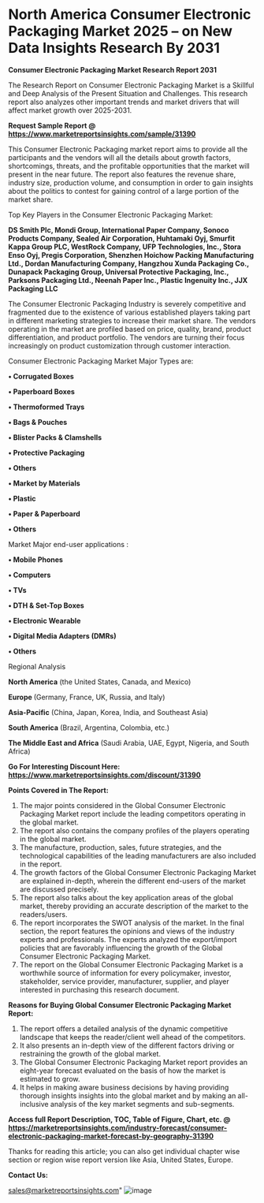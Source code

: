  # North America Consumer Electronic Packaging Market 2025 – on New Data Insights Research By 2031

<strong>Consumer Electronic Packaging Market Research Report 2031</strong>

The Research Report on Consumer Electronic Packaging Market is a Skillful and Deep Analysis of the Present Situation and Challenges. This research report also analyzes other important trends and market drivers that will affect market growth over 2025-2031.

<strong>Request Sample Report @ <a href=https://www.marketreportsinsights.com/sample/31390>https://www.marketreportsinsights.com/sample/31390</a></strong>

This Consumer Electronic Packaging market report aims to provide all the participants and the vendors will all the details about growth factors, shortcomings, threats, and the profitable opportunities that the market will present in the near future. The report also features the revenue share, industry size, production volume, and consumption in order to gain insights about the politics to contest for gaining control of a large portion of the market share.

Top Key Players in the Consumer Electronic Packaging Market:

<strong>DS Smith Plc, Mondi Group, International Paper Company, Sonoco Products Company, Sealed Air Corporation, Huhtamaki Oyj, Smurfit Kappa Group PLC, WestRock Company, UFP Technologies, Inc., Stora Enso Oyj, Pregis Corporation, Shenzhen Hoichow Packing Manufacturing Ltd., Dordan Manufacturing Company, Hangzhou Xunda Packaging Co., Dunapack Packaging Group, Universal Protective Packaging, Inc., Parksons Packaging Ltd., Neenah Paper Inc., Plastic Ingenuity Inc., JJX Packaging LLC</strong>

The Consumer Electronic Packaging Industry is severely competitive and fragmented due to the existence of various established players taking part in different marketing strategies to increase their market share. The vendors operating in the market are profiled based on price, quality, brand, product differentiation, and product portfolio. The vendors are turning their focus increasingly on product customization through customer interaction.

Consumer Electronic Packaging Market Major Types are:

<strong>• Corrugated Boxes

• Paperboard Boxes

• Thermoformed Trays

• Bags & Pouches

• Blister Packs & Clamshells

• Protective Packaging

• Others

• Market by Materials

• Plastic

• Paper & Paperboard

• Others</strong>

Market Major end-user applications :

<strong>• Mobile Phones

• Computers

• TVs

• DTH & Set-Top Boxes

• Electronic Wearable

• Digital Media Adapters (DMRs)

• Others</strong>

Regional Analysis

</u><strong><b>North America</b></strong> (the United States, Canada, and Mexico)

<strong><b>Europe </b></strong>(Germany, France, UK, Russia, and Italy)

<strong><b>Asia-Pacific</b></strong> (China, Japan, Korea, India, and Southeast Asia)

<strong><b>South America</b></strong> (Brazil, Argentina, Colombia, etc.)

<strong><b>The Middle East and Africa</b></strong> (Saudi Arabia, UAE, Egypt, Nigeria, and South Africa)

<strong>Go For Interesting Discount Here: <a href=https://www.marketreportsinsights.com/discount/31390>https://www.marketreportsinsights.com/discount/31390</a></strong>

<strong>Points Covered in The Report:</strong>
<ol>
  <li>The major points considered in the Global Consumer Electronic Packaging Market report include the leading competitors operating in the global market.</li>
  <li>The report also contains the company profiles of the players operating in the global market.</li>
  <li>The manufacture, production, sales, future strategies, and the technological capabilities of the leading manufacturers are also included in the report.</li>
  <li>The growth factors of the Global Consumer Electronic Packaging Market are explained in-depth, wherein the different end-users of the market are discussed precisely.</li>
  <li>The report also talks about the key application areas of the global market, thereby providing an accurate description of the market to the readers/users.</li>
  <li>The report incorporates the SWOT analysis of the market. In the final section, the report features the opinions and views of the industry experts and professionals. The experts analyzed the export/import policies that are favorably influencing the growth of the Global Consumer Electronic Packaging Market.</li>
  <li>The report on the Global Consumer Electronic Packaging Market is a worthwhile source of information for every policymaker, investor, stakeholder, service provider, manufacturer, supplier, and player interested in purchasing this research document.</li>
</ol>
<strong>Reasons for Buying Global Consumer Electronic Packaging Market Report:</strong>

<ol>
  <li>The report offers a detailed analysis of the dynamic competitive landscape that keeps the reader/client well ahead of the competitors.</li>
  <li>It also presents an in-depth view of the different factors driving or restraining the growth of the global market.</li>
  <li>The Global Consumer Electronic Packaging Market report provides an eight-year forecast evaluated on the basis of how the market is estimated to grow.</li>
  <li>It helps in making aware business decisions by having providing thorough insights insights into the global market and by making an all-inclusive analysis of the key market segments and sub-segments.</li>
</ol>
<strong>Access full Report Description, TOC, Table of Figure, Chart, etc. @ <a href=https://marketreportsinsights.com/industry-forecast/consumer-electronic-packaging-market-forecast-by-geography-31390>https://marketreportsinsights.com/industry-forecast/consumer-electronic-packaging-market-forecast-by-geography-31390</a></strong>


Thanks for reading this article; you can also get individual chapter wise section or region wise report version like Asia, United States, Europe.

<strong>Contact Us:</strong>

sales@marketreportsinsights.com"
![image](https://github.com/user-attachments/assets/cafa6c59-cff4-4b9a-ba3c-6453a0b5b884)
